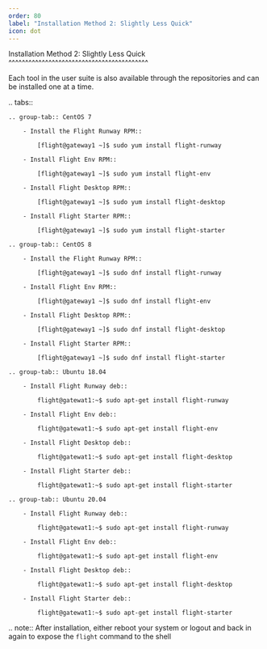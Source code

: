 ```yaml
---
order: 80
label: "Installation Method 2: Slightly Less Quick"
icon: dot
---
```

Installation Method 2: Slightly Less Quick
^^^^^^^^^^^^^^^^^^^^^^^^^^^^^^^^^^^^^^^^^^

Each tool in the user suite is also available through the repositories and can be installed one at a time.

.. tabs::

    .. group-tab:: CentOS 7

        - Install the Flight Runway RPM::

            [flight@gateway1 ~]$ sudo yum install flight-runway

        - Install Flight Env RPM::

            [flight@gateway1 ~]$ sudo yum install flight-env

        - Install Flight Desktop RPM::

            [flight@gateway1 ~]$ sudo yum install flight-desktop

        - Install Flight Starter RPM::

            [flight@gateway1 ~]$ sudo yum install flight-starter

    .. group-tab:: CentOS 8

        - Install the Flight Runway RPM::

            [flight@gateway1 ~]$ sudo dnf install flight-runway

        - Install Flight Env RPM::

            [flight@gateway1 ~]$ sudo dnf install flight-env

        - Install Flight Desktop RPM::

            [flight@gateway1 ~]$ sudo dnf install flight-desktop

        - Install Flight Starter RPM::

            [flight@gateway1 ~]$ sudo dnf install flight-starter

    .. group-tab:: Ubuntu 18.04

        - Install Flight Runway deb::

            flight@gatewat1:~$ sudo apt-get install flight-runway

        - Install Flight Env deb::

            flight@gatewat1:~$ sudo apt-get install flight-env

        - Install Flight Desktop deb::

            flight@gatewat1:~$ sudo apt-get install flight-desktop

        - Install Flight Starter deb::

            flight@gatewat1:~$ sudo apt-get install flight-starter

    .. group-tab:: Ubuntu 20.04

        - Install Flight Runway deb::

            flight@gatewat1:~$ sudo apt-get install flight-runway

        - Install Flight Env deb::

            flight@gatewat1:~$ sudo apt-get install flight-env

        - Install Flight Desktop deb::

            flight@gatewat1:~$ sudo apt-get install flight-desktop

        - Install Flight Starter deb::

            flight@gatewat1:~$ sudo apt-get install flight-starter


.. note:: After installation, either reboot your system or logout and back in again to expose the ``flight`` command to the shell
